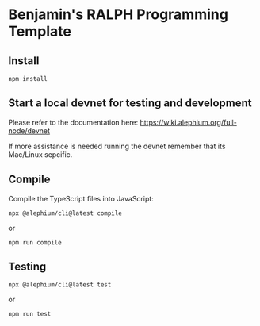# Benjamin's RALPH Programming Template

## Install

```
npm install
```

## Start a local devnet for testing and development

Please refer to the documentation here: https://wiki.alephium.org/full-node/devnet

If more assistance is needed running the devnet remember that its Mac/Linux sepcific.

## Compile

Compile the TypeScript files into JavaScript:

```
npx @alephium/cli@latest compile
```

or 

```
npm run compile
```

## Testing

```
npx @alephium/cli@latest test
```

or 

```
npm run test
```
